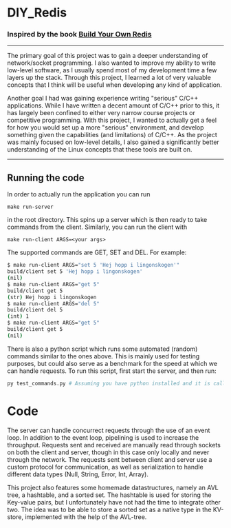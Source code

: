 # DIY_Redis

### Inspired by the book [Build Your Own Redis](https://build-your-own.org/redis/)  

---
The primary goal of this project was to gain a deeper understanding of network/socket programming. I also wanted to improve my ability to write low-level software, as I usually spend most of my development time a few layers up the stack. Through this project, I learned a lot of very valuable concepts that I think will be useful when developing any kind of application.

Another goal I had was gaining experience writing "serious" C/C++ applications. While I have written a decent amount of C/C++ prior to this, it has largely been confined to either very narrow course projects or competitive programming. With this project, I wanted to actually get a feel for how you would set up a more "serious" environment, and develop something given the capabilities (and limitations) of C/C++. As the project was mainly focused on low-level details, I also gained a significantly better understanding of the Linux concepts that these tools are built on.

---

## Running the code 
In order to actually run the application you can run 
```
make run-server
```
in the root directory. This spins up a server which is then ready to take commands from the client. Similarly, you can run the client with 
```
make run-client ARGS=<your args>
```

The supported commands are GET, SET and DEL. For example:
```bash
$ make run-client ARGS="set 5 'Hej hopp i lingonskogen'"
build/client set 5 'Hej hopp i lingonskogen'
(nil)
$ make run-client ARGS="get 5"
build/client get 5
(str) Hej hopp i lingonskogen
$ make run-client ARGS="del 5"
build/client del 5
(int) 1
$ make run-client ARGS="get 5"
build/client get 5
(nil)
```

There is also a python script which runs some automated (random) commands similar to the ones above. This is mainly used for testing purposes, but could also serve as a benchmark for the speed at which we can handle requests. To run this script, first start the server, and then run:

```sh
py test_commands.py # Assuming you have python installed and it is called py
```
# Code
The server can handle concurrect requests through the use of an event loop. In addition to the event loop, pipelining is used to increase the throughput. Requests sent and received are manually read through sockets on both the client and server, though in this case only locally and never through the network. The requests sent between client and server use a custom protocol for communication, as well as serialization to handle different data types (Null, String, Error, Int, Array).

This project also features some homemade datastructures, namely an AVL tree, a hashtable, and a sorted set. The hashtable is used for storing the Key-value pairs, but I unfortunately have not had the time to integrate other two. The idea was to be able to store a sorted set as a native type in the KV-store, implemented with the help of the AVL-tree.